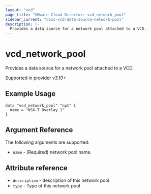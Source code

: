 ```yaml
---
layout: "vcd"
page_title: "VMware Cloud Director: vcd_network_pool"
sidebar_current: "docs-vcd-data-source-network-pool"
description: |-
  Provides a data source for a network pool attached to a VCD.
---
```


# vcd\_network\_pool

Provides a data source for a network pool attached to a VCD.

Supported in provider *v3.10+*


## Example Usage

```hcl
data "vcd_network_pool" "np1" {
  name = "NSX-T Overlay 1"
}
```

## Argument Reference

The following arguments are supported:

* `name` - (Required) network pool name.

## Attribute reference

* `description` -  description of this network pool
* `type` -  Type of this network pool
